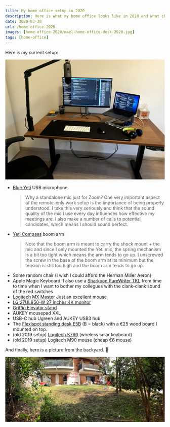 ```yaml
---
title: My home office setup in 2020
description: Here is what my home office looks like in 2020 and what changed between 2019 and 2020!
date: 2020-03-30
url: /home-office-2020
images: [home-office-2020/mael-home-office-desk-2020.jpg]
tags: [home-office]
---
```


Here is my current setup:

![My home office in 2020](mael-home-office-desk-2020.jpg)

- [Blue Yeti](https://www.bluedesigns.com/products/yeti) USB microphone
  > Why a standalone mic just for Zoom? One very important aspect of the
  > remote-only work setup is the importance of being properly understood.
  > I take this very seriously and think that the sound quality of the mic
  > I use every day influences how effective my meetings are. I also make a
  > number of calls to potential candidates, which means I should sound
  > perfect.
- [Yeti Compass](https://www.bluedesigns.com/products/compass) boom arm
  > Note that the boom arm is meant to carry the shock mount + the mic and
  > since I only mounted the Yeti mic, the spring mechanism is a bit too
  > tight which means the arm tends to go up. I unscrewed the screw in the
  > base of the boom arm at its minimum but the tension is still too high
  > and the boom arm tends to go up.
- Some random chair (I wish I could afford the Herman Miller Aeron)
- Apple Magic Keyboard. I also use a [Sharkoon PureWriter
  TKL](https://fr.sharkoon.com/product/PureWriter%20TKL) from time to time
  when I want to bother my collegues with the clank-clank sound of the red
  switches
- [Logitech MX
  Master](https://www.amazon.co.uk/Logitech-Master-Wireless-Bluetooth-Windows/dp/B00ULNAOMA)
  Just an excellent mouse
- [LG 27UL850-W 27 inches 4K monitor](https://www.amazon.com/LG-27UL850-W-Display-DisplayHDR-Connectivity/dp/B07MKT1W65/ref=cm_cr_arp_d_product_top?ie=UTF8)
- [Griffin Elevator stand](https://griffintechnology.com/products/stands-and-mounts/elevator)
- AUKEY mousepad XXL
- USB-C hub Ugreen and AUKEY USB3 hub
- The [Flexispot standing desk
  E5B](https://www.amazon.co.uk/FlexiSpot-Adjustable-Electric-Standing-Automatic/dp/B071G2NSRP/ref=sr_1_fkmr0_1?keywords=flexispot%2BE5B&qid=1563776981&s=electronics&sr=8-1-fkmr0&th=1)
  (B = black) with a €25 wood board I mounted on top.
- (old 2019 setup) [Logitech K760](https://www.amazon.com/Logitech-Wireless-Solar-Kebyoard-iPhone/dp/B007VL8Y2C) (wireless solar keyboard)
- (old 2019 setup) Logitech M90 mouse (cheap €6 mouse)


<!--
## Cool software stuff

- USB overdrive (the default macOS mouse acceleration drives me crazy; also
  allows me to invert up/down scolling for the mouse only; I keep "natural
  scrolling" turned on in the system settings)
- HyperSwitch for switching between windows with <kbd>alt+tab</kbd> (<kbd>cmd+tab</kbd> only allows to switch between apps)
- iTerm 2 + zsh + antigen + async prompt theme (agkozak-zsh-prompt) + tons
  of stuff around command line
-->

And finally, here is a picture from the backyard. 🙂

![Backyard](at-maels.jpg)